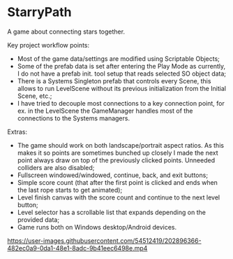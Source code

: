 # StarryPath

A game about connecting stars together.

Key project workflow points:
- Most of the game data/settings are modified using Scriptable Objects;
- Some of the prefab data is set after entering the Play Mode as currently, I do not have a prefab init. tool setup that reads selected SO object data;
- There is a Systems Singleton prefab that controls every Scene, this allows to run LevelScene without its previous initialization from the Initial Scene, etc.;
- I have tried to decouple most connections to a key connection point, for ex. in the LevelScene the GameManager handles most of the connections to the Systems managers.

Extras:
- The game should work on both landscape/portrait aspect ratios. As this makes it so points are sometimes bunched up closely I made the next point always draw on top of the previously clicked points. Unneeded colliders are also disabled;
- Fullscreen windowed/windowed, continue, back, and exit buttons;
- Simple score count (that after the first point is clicked and ends when the last rope starts to get animated);
- Level finish canvas with the score count and continue to the next level button;
- Level selector has a scrollable list that expands depending on the provided data;
- Game runs both on Windows desktop/Android devices.

https://user-images.githubusercontent.com/54512419/202896366-482ec0a9-0da1-48e1-8adc-9b41eec6498e.mp4
